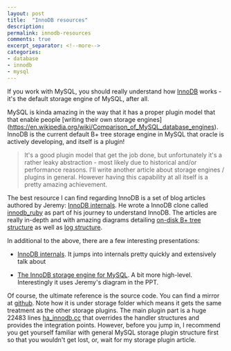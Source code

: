 ```yaml
---
layout: post
title:  "InnoDB resources"
description: 
permalink: innodb-resources 
comments: true
excerpt_separator: <!--more-->
categories:
- database 
- innodb 
- mysql 
---
```


If you work with MySQL, you should really understand how [InnoDB](https://dev.mysql.com/doc/refman/5.6/en/innodb-introduction.html) works - it's the default storage engine of MySQL, after all.

MySQL is kinda amazing in the way that it has a proper plugin model that that enable people [writing their own storage engines] (https://en.wikipedia.org/wiki/Comparison_of_MySQL_database_engines). InnoDB is the current default B+ tree storage engine in MySQL that oracle is actively developing, and itself is a plugin! 

> It's a good plugin model that get the job done, but unfortunately it's a rather leaky abstraction - most likely due to historical and/or performance reasons. I'll write another article about storage engines / plugins in general. However having this capability at all itself is a pretty amazing achievement. 

The best resource I can find regarding InnoDB is a set of blog articles authored by Jeremy: [InnoDB internals](https://blog.jcole.us/innodb/). He wrote a InnoDB clone called [innodb_ruby](https://github.com/jeremycole/innodb_ruby) as part of his journey to understand InnoDB. The articles are really in-depth and with amazing diagrams detailing [on-disk B+ tree structure](https://github.com/jeremycole/innodb_diagrams/blob/master/images/InnoDB_Structures.pdf) as well as [log structure](https://github.com/jeremycole/innodb_diagrams/blob/master/images/InnoDB_Log_Structures.pdf). 

In additional to the above, there are a few interesting presentations:

* [InnoDB internals](http://topic.it168.com/factory/DTCC2013/doc/a30.pdf). It jumps into internals pretty quickly and extensively talk about 

* [The InnoDB storage engine for MySQL](https://www.slideshare.net/morgo/inno-db-presentation). A bit more high-level. Interestingly it uses Jeremy's diagram in the PPT.

Of course, the ultimate reference is the source code. You can find a mirror at [github](https://github.com/mysql/mysql-server/tree/8.0/storage/innobase). Note how it is under storage folder which means it gets the same treatment as the other storage plugins. The main plugin part is a huge 22483 lines [ha_innodb.cc](https://github.com/mysql/mysql-server/blob/8.0/storage/innobase/handler/ha_innodb.cc) that overrides the handler structures and provides the integration points. However, before you jump in, I recommend you get yourself familiar with general MySQL storage plugin structure first so that you wouldn't get lost, or, wait for my storage plugin article. 